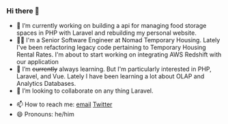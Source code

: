 ### Hi there 👋

<!--
**wadephillips/wadephillips** is a ✨ _special_ ✨ repository because its `README.md` (this file) appears on your GitHub profile.
-->


- 🔭 I’m currently working on building a api for managing food storage spaces in PHP with Laravel and rebuilding my personal website.
- 👷‍♂️ I'm a Senior Software Engineer at Nomad Temporary Housing. Lately I've been refactoring legacy code pertaining to Temporary Housing Rental Rates.  I'm about to start working on integrating AWS Redshift with our application
- 🌱 I’m ~~currently~~ always learning.  But I'm particularly interested in PHP, Laravel, and Vue.  Lately I have been learning a lot about OLAP and Analytics Databases.
- 👯 I’m looking to collaborate on any thing Laravel.
<!-- - 🤔 I’m looking for help with ... -->
<!-- - 💬 Ask me about . -->
- 📫 How to reach me: [email](mailto:hello@wadelp.com) [Twitter](https://twitter.com/thewadelp) 
- 😄 Pronouns: he/him
<!-- - ⚡ Fun fact: ... -->

